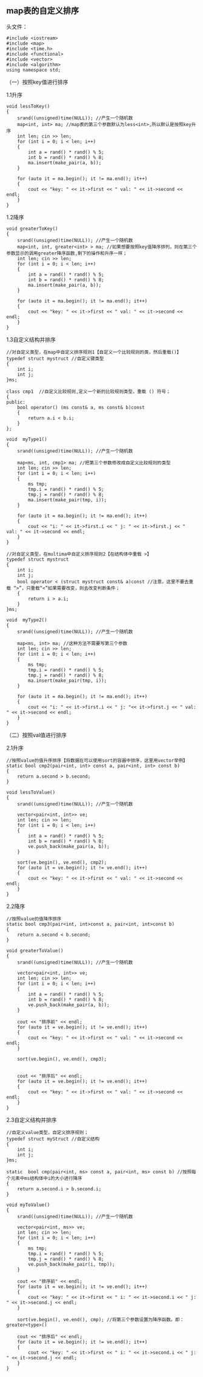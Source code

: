 ## map表的自定义排序 ##
头文件：

    #include <iostream>
    #include <map>
    #include <time.h>
    #include <functional>
    #include <vector>
    #include <algorithm>
    using namespace std;
（一）按照key值进行排序

1.1升序

    void lessToKey()
	{
	    srand((unsigned)time(NULL)); //产生一个随机数
	    map<int, int> ma; //map表的第三个参数默认为less<int>,所以默认是按照key升序
	   	int len; cin >> len;
		for (int i = 0; i < len; i++)
		{
			int a = rand() * rand() % 5;
			int b = rand() * rand() % 8;
			ma.insert(make_pair(a, b));
		}

		for (auto it = ma.begin(); it != ma.end(); it++)
		{
			cout << "key: " << it->first << " val: " << it->second << endl;
		}	
	}	

1.2降序
   
    void greaterToKey()
	{
		srand((unsigned)time(NULL)); //产生一个随机数
		map<int, int, greater<int> > ma; //如果想要按照key值降序排列，则在第三个参数显示的调用greater降序函数,剩下的操作和升序一样；
		int len; cin >> len;
		for (int i = 0; i < len; i++)
		{
			int a = rand() * rand() % 5;
			int b = rand() * rand() % 8;
			ma.insert(make_pair(a, b));
		}

		for (auto it = ma.begin(); it != ma.end(); it++)
		{
			cout << "key: " << it->first << " val: " << it->second << endl;
		}
	}

1.3自定义结构并排序

    //对自定义类型，在map中自定义排序规则1【自定义一个比较规则的类，然后重载()】
	typedef struct mystruct //自定义键类型
	{
		int i;
		int j;
	}ms;

	class cmp1  //自定义比较规则,定义一个新的比较规则类型，重载 () 符号；
	{
	public:
		bool operator() (ms const& a, ms const& b)const 
		{
			return a.i < b.i;
		}
	};

	void  myType1()
	{
		srand((unsigned)time(NULL)); //产生一个随机数

		map<ms, int, cmp1> ma; //把第三个参数修改成自定义比较规则的类型
		int len; cin >> len;
		for (int i = 0; i < len; i++)
		{
			ms tmp;
			tmp.i = rand() * rand() % 5;
			tmp.j = rand() * rand() % 8;
			ma.insert(make_pair(tmp, i));
		}

		for (auto it = ma.begin(); it != ma.end(); it++)
		{
			cout << "i: " << it->first.i << " j: " << it->first.j << " val: " << it->second << endl;
		}
	}

    //对自定义类型，在multima中自定义排序规则2【在结构体中重载 >】
	typedef struct mystruct
	{
		int i;
		int j;
		bool operator < (struct mystruct const& a)const //注意，这里不要去重载 “>”，只重载“<”如果需要改变，则去改变判断条件；
		{
			return i > a.i;
		}
	}ms;

	void  myType2()
	{
		srand((unsigned)time(NULL)); //产生一个随机数

		map<ms, int> ma; //这种方法不需要写第三个参数
		int len; cin >> len;
		for (int i = 0; i < len; i++)
		{
			ms tmp;
			tmp.i = rand() * rand() % 5;
			tmp.j = rand() * rand() % 8;
			ma.insert(make_pair(tmp, i));
		}

		for (auto it = ma.begin(); it != ma.end(); it++)
		{
			cout << "i: " << it->first.i << " j: "<< it->first.j << " val: " << it->second << endl;
		}
	}

（二）按照val值进行排序 
 
2.1升序

    //按照value的值升序排序【将数据在可以使用sort的容器中排序，这里用vector举例】
	static bool cmp2(pair<int, int> const a, pair<int, int> const b)
	{
		return a.second > b.second;
	}

	void lessToValue()
	{
		srand((unsigned)time(NULL)); //产生一个随机数

		vector<pair<int, int>> ve;
		int len; cin >> len;
		for (int i = 0; i < len; i++)
		{
			int a = rand() * rand() % 5;
			int b = rand() * rand() % 8;
			ve.push_back(make_pair(a, b));
		}

		sort(ve.begin(), ve.end(), cmp2);
		for (auto it = ve.begin(); it != ve.end(); it++)
		{
			cout << "key: " << it->first << " val: " << it->second << endl;
		}
	}

2.2降序

    //按照value的值降序排序
	static bool cmp3(pair<int, int>const a, pair<int, int>const b)
	{
		return a.second < b.second;
	}

	void greaterToValue()
	{
		srand((unsigned)time(NULL)); //产生一个随机数

		vector<pair<int, int>> ve;
		int len; cin >> len;
		for (int i = 0; i < len; i++)
		{
			int a = rand() * rand() % 5;
			int b = rand() * rand() % 8;
			ve.push_back(make_pair(a, b));
		}

		cout << "排序前" << endl;
		for (auto it = ve.begin(); it != ve.end(); it++)
		{
			cout << "key: " << it->first << " val: " << it->second << endl;
		}

		sort(ve.begin(), ve.end(), cmp3); 


		cout << "排序后" << endl;
		for (auto it = ve.begin(); it != ve.end(); it++)
		{
			cout << "key: " << it->first << " val: " << it->second << endl;
		}
	}

2.3自定义结构并排序

    //自定义value类型，自定义排序规则；
	typedef struct myStruct //自定义结构
	{
		int i;
		int j;
	}ms;

	static	bool cmp(pair<int, ms> const a, pair<int, ms> const b) //按照每个元素中ms结构体中i的大小进行降序
	{
		return a.second.i > b.second.i;
	}

	void myToValue()
	{
		srand((unsigned)time(NULL)); //产生一个随机数

		vector<pair<int, ms>> ve;
		int len; cin >> len;
		for (int i = 0; i < len; i++)
		{
			ms tmp;
			tmp.i = rand() * rand() % 5;
			tmp.j = rand() * rand() % 8;
			ve.push_back(make_pair(i, tmp));
		}

		cout << "排序前" << endl;
		for (auto it = ve.begin(); it != ve.end(); it++)
		{
			cout << "key: " << it->first << " i: " << it->second.i << " j: " << it->second.j << endl;
		}

		sort(ve.begin(), ve.end(), cmp); //将第三个参数设置为降序函数。即：greater<type>()

		cout << "排序后" << endl;
		for (auto it = ve.begin(); it != ve.end(); it++)
		{
			cout << "key: " << it->first << " i: " << it->second.i << " j: " << it->second.j << endl;
		}
	}